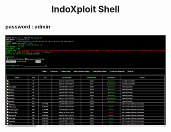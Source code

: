 <h1><p align="center"> IndoXploit Shell </p></h1>

### password : admin
<img src="https://raw.githubusercontent.com/1337r0j4n/php-backdoors/main/.img/41.jpeg">
